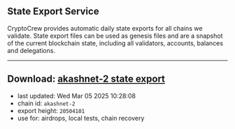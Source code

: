 ## State Export Service
CryptoCrew provides automatic daily state exports for all chains we validate. State export files can be used as genesis files and are a snapshot of the current blockchain state, including all validators, accounts, balances and delegations.

---
**Download: [akashnet-2 state export](https://dl-eu2.ccvalidators.com/SERVICE/akash/akashnet-2_export_20504101.json)**
---

- last updated: Wed Mar 05 2025 10:28:08
- chain id: `akashnet-2`
- export height: `20504101`
- use for: airdrops, local tests, chain recovery
